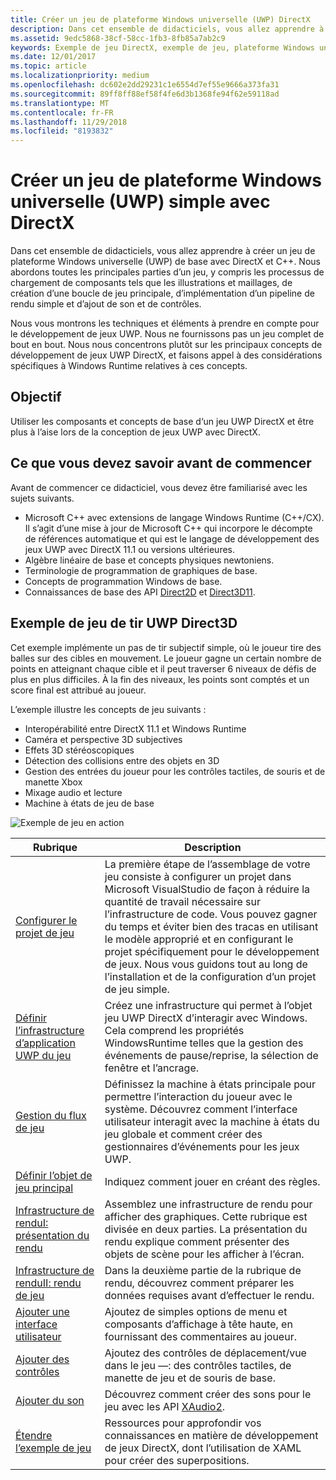 ```yaml
---
title: Créer un jeu de plateforme Windows universelle (UWP) DirectX
description: Dans cet ensemble de didacticiels, vous allez apprendre à créer un jeu de plateforme Windows universelle (UWP, Universal Windows Platform) de base avec DirectX et C++.
ms.assetid: 9edc5868-38cf-58cc-1fb3-8fb85a7ab2c9
keywords: Exemple de jeu DirectX, exemple de jeu, plateforme Windows universelle (UWP), jeu Direct3D11
ms.date: 12/01/2017
ms.topic: article
ms.localizationpriority: medium
ms.openlocfilehash: dc602e2dd29231c1e6554d7ef55e9666a373fa31
ms.sourcegitcommit: 89ff8ff88ef58f4fe6d3b1368fe94f62e59118ad
ms.translationtype: MT
ms.contentlocale: fr-FR
ms.lasthandoff: 11/29/2018
ms.locfileid: "8193832"
---
```

# <a name="create-a-simple-universal-windows-platform-uwp-game-with-directx"></a>Créer un jeu de plateforme Windows universelle (UWP) simple avec DirectX

Dans cet ensemble de didacticiels, vous allez apprendre à créer un jeu de plateforme Windows universelle (UWP) de base avec DirectX et C++. Nous abordons toutes les principales parties d’un jeu, y compris les processus de chargement de composants tels que les illustrations et maillages, de création d’une boucle de jeu principale, d’implémentation d’un pipeline de rendu simple et d’ajout de son et de contrôles.

Nous vous montrons les techniques et éléments à prendre en compte pour le développement de jeux UWP. Nous ne fournissons pas un jeu complet de bout en bout. Nous nous concentrons plutôt sur les principaux concepts de développement de jeux UWP DirectX, et faisons appel à des considérations spécifiques à Windows Runtime relatives à ces concepts.

## <a name="objective"></a>Objectif

Utiliser les composants et concepts de base d‘un jeu UWP DirectX et être plus à l’aise lors de la conception de jeux UWP avec DirectX.

## <a name="what-you-need-to-know-before-starting"></a>Ce que vous devez savoir avant de commencer


Avant de commencer ce didacticiel, vous devez être familiarisé avec les sujets suivants.

-   Microsoft C++ avec extensions de langage Windows Runtime (C++/CX). Il s’agit d’une mise à jour de Microsoft C++ qui incorpore le décompte de références automatique et qui est le langage de développement des jeux UWP avec DirectX 11.1 ou versions ultérieures.
-   Algèbre linéaire de base et concepts physiques newtoniens.
-   Terminologie de programmation de graphiques de base.
-   Concepts de programmation Windows de base.
-   Connaissances de base des API [Direct2D](https://msdn.microsoft.com/library/windows/apps/dd370990.aspx) et [Direct3D11](https://msdn.microsoft.com/library/windows/desktop/hh404569).

##  <a name="direct3d-uwp-shooting-game-sample"></a>Exemple de jeu de tir UWP Direct3D


Cet exemple implémente un pas de tir subjectif simple, où le joueur tire des balles sur des cibles en mouvement. Le joueur gagne un certain nombre de points en atteignant chaque cible et il peut traverser 6 niveaux de défis de plus en plus difficiles. À la fin des niveaux, les points sont comptés et un score final est attribué au joueur.

L’exemple illustre les concepts de jeu suivants :

-   Interopérabilité entre DirectX 11.1 et Windows Runtime
-   Caméra et perspective 3D subjectives
-   Effets 3D stéréoscopiques
-   Détection des collisions entre des objets en 3D
-   Gestion des entrées du joueur pour les contrôles tactiles, de souris et de manette Xbox
-   Mixage audio et lecture
-   Machine à états de jeu de base

![Exemple de jeu en action](images/simple-dx-game-overview.png)

| Rubrique | Description |
|-------|-------------|
|[Configurer le projet de jeu](tutorial--setting-up-the-games-infrastructure.md) | La première étape de l’assemblage de votre jeu consiste à configurer un projet dans Microsoft VisualStudio de façon à réduire la quantité de travail nécessaire sur l’infrastructure de code. Vous pouvez gagner du temps et éviter bien des tracas en utilisant le modèle approprié et en configurant le projet spécifiquement pour le développement de jeux. Nous vous guidons tout au long de l’installation et de la configuration d’un projet de jeu simple. |
| [Définir l’infrastructure d’application UWP du jeu](tutorial--building-the-games-uwp-app-framework.md) | Créez une infrastructure qui permet à l’objet jeu UWP DirectX d’interagir avec Windows. Cela comprend les propriétés WindowsRuntime telles que la gestion des événements de pause/reprise, la sélection de fenêtre et l’ancrage.  |
| [Gestion du flux de jeu](tutorial-game-flow-management.md) | Définissez la machine à états principale pour permettre l’interaction du joueur avec le système. Découvrez comment l’interface utilisateur interagit avec la machine à états du jeu globale et comment créer des gestionnaires d’événements pour les jeux UWP. |
| [Définir l’objet de jeu principal](tutorial--defining-the-main-game-loop.md) | Indiquez comment jouer en créant des règles. |
| [Infrastructure de renduI: présentation du rendu](tutorial--assembling-the-rendering-pipeline.md) | Assemblez une infrastructure de rendu pour afficher des graphiques. Cette rubrique est divisée en deux parties. La présentation du rendu explique comment présenter des objets de scène pour les afficher à l’écran. |
| [Infrastructure de renduII: rendu de jeu](tutorial-game-rendering.md) | Dans la deuxième partie de la rubrique de rendu, découvrez comment préparer les données requises avant d’effectuer le rendu. |
| [Ajouter une interface utilisateur](tutorial--adding-a-user-interface.md) | Ajoutez de simples options de menu et composants d’affichage à tête haute, en fournissant des commentaires au joueur. |
| [Ajouter des contrôles](tutorial--adding-controls.md) | Ajoutez des contrôles de déplacement/vue dans le jeu &mdash;: des contrôles tactiles, de manette de jeu et de souris de base. |
| [Ajouter du son](tutorial--adding-sound.md) | Découvrez comment créer des sons pour le jeu avec les API [XAudio2](https://msdn.microsoft.com/library/windows/desktop/ee415813). |
| [Étendre l’exemple de jeu](tutorial-resources.md) | Ressources pour approfondir vos connaissances en matière de développement de jeux DirectX, dont l’utilisation de XAML pour créer des superpositions. |